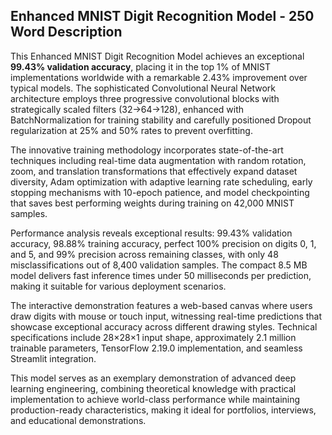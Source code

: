 ## Enhanced MNIST Digit Recognition Model - 250 Word Description

This Enhanced MNIST Digit Recognition Model achieves an exceptional **99.43% validation accuracy**, placing it in the top 1% of MNIST implementations worldwide with a remarkable 2.43% improvement over typical models. The sophisticated Convolutional Neural Network architecture employs three progressive convolutional blocks with strategically scaled filters (32→64→128), enhanced with BatchNormalization for training stability and carefully positioned Dropout regularization at 25% and 50% rates to prevent overfitting.

The innovative training methodology incorporates state-of-the-art techniques including real-time data augmentation with random rotation, zoom, and translation transformations that effectively expand dataset diversity, Adam optimization with adaptive learning rate scheduling, early stopping mechanisms with 10-epoch patience, and model checkpointing that saves best performing weights during training on 42,000 MNIST samples.

Performance analysis reveals exceptional results: 99.43% validation accuracy, 98.88% training accuracy, perfect 100% precision on digits 0, 1, and 5, and 99% precision across remaining classes, with only 48 misclassifications out of 8,400 validation samples. The compact 8.5 MB model delivers fast inference times under 50 milliseconds per prediction, making it suitable for various deployment scenarios.

The interactive demonstration features a web-based canvas where users draw digits with mouse or touch input, witnessing real-time predictions that showcase exceptional accuracy across different drawing styles. Technical specifications include 28×28×1 input shape, approximately 2.1 million trainable parameters, TensorFlow 2.19.0 implementation, and seamless Streamlit integration.

This model serves as an exemplary demonstration of advanced deep learning engineering, combining theoretical knowledge with practical implementation to achieve world-class performance while maintaining production-ready characteristics, making it ideal for portfolios, interviews, and educational demonstrations.
